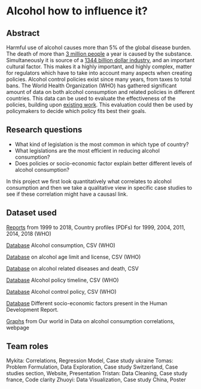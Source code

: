 # Alcohol how to influence it?

## Abstract
Harmful use of alcohol causes more than 5% of the global disease burden. The death of more than [3 million people](https://www.who.int/news-room/detail/21-09-2018-harmful-use-of-alcohol-kills-more-than-3-million-people-each-year--most-of-them-men) a year is caused by the substance. Simultaneously it is source of a [1344 billion dollar industry](https://www.statista.com/statistics/696641/market-value-alcoholic-beverages-worldwide/), and an important cultural factor. This makes it a highly important, and highly complex, matter for regulators which have to take into account many aspects when creating policies.
Alcohol control policies exist since many years, from taxes to total bans. The World Health Organization (WHO) has gathered significant amount of data on both alcohol consumption and related policies in different countries. This data can be used to evaluate the effectiveness of the policies, building upon [existing work](https://www.ncbi.nlm.nih.gov/pmc/articles/PMC1876414/). This evaluation could then be used by policymakers to decide which policy fits best their goals.

## Research questions
* What kind of legislation is the most common in which type of country?
* What legislations are the most efficient in reducing alcohol consumption?
* Does policies or socio-economic factor explain better different levels of alcohol consumption?

In this project we first look quantitatively what correlates to alcohol consumption and then we take a qualitative view in specific case studies to see if these correlation might have a causasl link.

## Dataset used
[Reports]( https://www.who.int/substance_abuse/publications/alcohol/en/) from 1999 to 2018, Country profiles (PDFs) for 1999, 2004, 2011, 2014, 2018 (WHO)

[Database](https://gateway.euro.who.int/en/indicators/hfa_426-3050-pure-alcohol-consumption-litres-per-capita-age-15plus/) Alcohol consumption, CSV (WHO)

[Database](https://www.who.int/gho/alcohol/policies/en/) on alcohol age limit and license, CSV (WHO)

[Database](https://www.who.int/gho/alcohol/harms_consequences/en/) on alcohol related diseases and death, CSV

[Database](http://apps.who.int/gho/data/node.alc.region-AFR?lang=en&showonly=region-AFR) Alcohol policy timeline, CSV (WHO)

[Database](http://apps.who.int/gho/data/node.alc.region-AFR?lang=en&showonly=region-AFR)  Alcohol control policy, CSV (WHO)

[Database](http://hdr.undp.org/en/data) Different socio-economic factors present in the Human Development Report.

[Graphs](https://ourworldindata.org/alcohol-consumption) from Our world in Data on alcohol consumption correlations, webpage

## Team roles
Mykita: Correlations, Regression Model, Case study ukraine
Tomas: Problem Formulation, Data Exploration, Case study Switzerland, Case studies section, Website, Presentation
Tristan: Data Cleaning, Case study france, Code clarity
Zhuoyi: Data Visualization, Case study China, Poster
